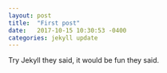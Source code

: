 ```yaml
---
layout: post
title:  "First post"
date:   2017-10-15 10:30:53 -0400
categories: jekyll update
---
```


Try Jekyll they said, it would be fun they said.
